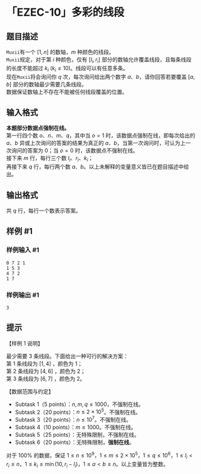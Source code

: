 # 「EZEC-10」多彩的线段

## 题目描述

```Muxii```有一个 $[1,n]$ 的数轴，$m$ 种颜色的线段。  
```Muxii```规定，对于第 $i$ 种颜色，仅有 $[l_i,r_i]$ 部分的数轴允许覆盖线段，且每条线段的长度不能超过 $k_i$ $(k_i≤10)$。线段可以有任意多条。  
现在```Muxii```将会询问你 $q$ 次，每次询问给出两个数字 $a$、$b$，请你回答若要覆盖 $[a,b]$ 部分的数轴最少需要几条线段。  
数据保证数轴上不存在不能被任何线段覆盖的位置。

## 输入格式

**本题部分数据点强制在线。**  
第一行四个数 $o$、$n$、$m$、$q$，其中当 $o=1$ 时，该数据点强制在线，即每次给出的 $a$、$b$ 异或上次询问的答案的结果为真正的 $a$、$b$，当第一次询问时，可认为上一次询问的答案为 $0$；当 $o=0$ 时，该数据点不强制在线。  
接下来 $m$ 行，每行三个数 $l_i$、$r_i$、$k_i$；  
再接下来 $q$ 行，每行两个数 $a$、$b$。以上未解释的变量意义皆已在题目描述中给出。

## 输出格式

共 $q$ 行，每行一个数表示答案。

## 样例 #1

### 样例输入 #1
```
0 7 2 1
1 5 3
4 7 2
1 7
```

### 样例输出 #1

```
3
```

## 提示

【样例 $1$ 说明】

最少需要 $3$ 条线段。下面给出一种可行的解决方案：  
第 $1$ 条线段为 $[1,4]$ ，颜色为 $1$；  
第 $2$ 条线段为 $[4,6]$ ，颜色为 $2$；  
第 $3$ 条线段为 $[6,7]$ ，颜色为 $2$。

【数据范围与约定】

- Subtask 1（5 points）：$n,m,q≤1000$，不强制在线。
- Subtask 2（20 points）：$n≤2×10^5$。不强制在线。
- Subtask 3（20 points）：$n≤10^7$。不强制在线。
- Subtask 4（10 points）：$m≤1000$。不强制在线。
- Subtask 5（25 points）：无特殊限制，不强制在线。
- Subtask 6（20 points）：无特殊限制，**强制在线**。

对于 $100\%$ 的数据，保证 $1≤n≤10^9$，$1≤m≤2×10^5$，$1≤q≤10^6$，$1≤l_i<r_i≤n$，$1≤k_i≤\min(10,r_i-l_i)$，$1≤a<b≤n$。以上变量皆为整数。  
